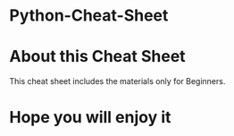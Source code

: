 # Python-Cheat-Sheet


# About this Cheat Sheet

This cheat sheet includes the materials only for Beginners.

# Hope you will enjoy it
